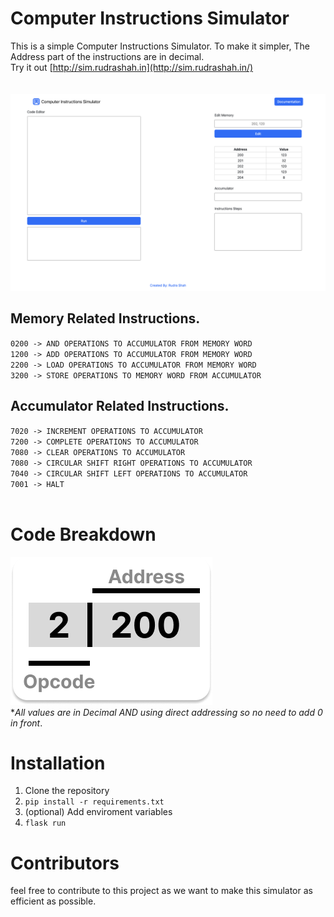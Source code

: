# Computer Instructions Simulator
This is a simple Computer Instructions Simulator. To make it simpler, The Address part of the instructions are in decimal.<br>
Try it out [http://sim.rudrashah.in](http://sim.rudrashah.in/)<br>
<br><br>
![computer Instructions Simulator](sampleICSIM.png)
## Memory Related Instructions.<br>
`0200 -> AND OPERATIONS TO ACCUMULATOR FROM MEMORY WORD`<br>
`1200 -> ADD OPERATIONS TO ACCUMULATOR FROM MEMORY WORD`<br>
`2200 -> LOAD OPERATIONS TO ACCUMULATOR FROM MEMORY WORD`<br>
`3200 -> STORE OPERATIONS TO MEMORY WORD FROM ACCUMULATOR`
<br>
## Accumulator Related Instructions.<br>
`7020 -> INCREMENT OPERATIONS TO ACCUMULATOR`<br>
`7200 -> COMPLETE OPERATIONS TO ACCUMULATOR`<br>
`7080 -> CLEAR OPERATIONS TO ACCUMULATOR`<br>
`7080 -> CIRCULAR SHIFT RIGHT OPERATIONS TO ACCUMULATOR`<br>
`7040 -> CIRCULAR SHIFT LEFT OPERATIONS TO ACCUMULATOR`<br>
`7001 -> HALT`
<br>
<br>

# Code Breakdown
![rudra shah code break down](codebreakdown.png)<br>
**All values are in Decimal AND using direct addressing so no need to add 0 in front*.
# Installation
1. Clone the repository
2. `pip install -r requirements.txt`
3. (optional) Add enviroment variables
4. `flask run`
# Contributors
feel free to contribute to this project as we want to make this simulator as efficient as possible.